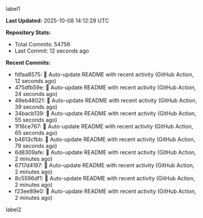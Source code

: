 
label1 
<!-- ACTIVITY_START -->
**Last Updated:** 2025-10-08 14:12:29 UTC

**Repository Stats:**
- Total Commits: 54756
- Last Commit: 12 seconds ago

**Recent Commits:**
- fdfaa8575: 🤖 Auto-update README with recent activity (GitHub Action, 12 seconds ago)
- 475dfb59e: 🤖 Auto-update README with recent activity (GitHub Action, 24 seconds ago)
- 49eb48021: 🤖 Auto-update README with recent activity (GitHub Action, 39 seconds ago)
- 34bacb139: 🤖 Auto-update README with recent activity (GitHub Action, 55 seconds ago)
- 1f16ce767: 🤖 Auto-update README with recent activity (GitHub Action, 65 seconds ago)
- b4613cfbb: 🤖 Auto-update README with recent activity (GitHub Action, 79 seconds ago)
- 6d8309afe: 🤖 Auto-update README with recent activity (GitHub Action, 2 minutes ago)
- 6717d4197: 🤖 Auto-update README with recent activity (GitHub Action, 2 minutes ago)
- 8c5596df1: 🤖 Auto-update README with recent activity (GitHub Action, 2 minutes ago)
- f23ee89e0: 🤖 Auto-update README with recent activity (GitHub Action, 2 minutes ago)
<!-- ACTIVITY_END -->

label2
